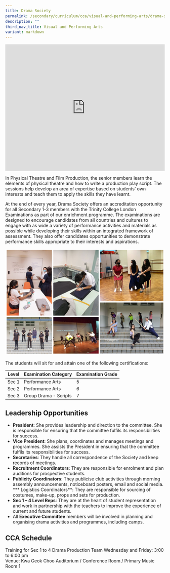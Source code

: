 ```yaml
---
title: Drama Society
permalink: /secondary/curriculum/cca/visual-and-performing-arts/drama-society/
description: ""
third_nav_title: Visual and Performing Arts
variant: markdown
---
```

<div style="width:100%; height:400px">
  <iframe class="ive_eobj_center" allowfullscreen="" frameborder="0" src="https://www.youtube.com/embed/F_Q-pdx1J_0" height="100%" width="100%">
  </iframe>
</div>


In Physical Theatre and Film Production, the senior members learn the elements of physical theatre and how to write a production play script. The sessions help develop an area of expertise based on students’ own interests and teach them to apply the skills they have learnt.

At the end of every year, Drama Society offers an accreditation opportunity for all Secondary 1-3 members with the Trinity College London Examinations as part of our enrichment programme. The examinations are designed to encourage candidates from all countries and cultures to engage with as wide a variety of performance activities and materials as possible while developing their skills within an integrated framework of assessment. They also offer candidates opportunities to demonstrate performance skills appropriate to their interests and aspirations.

![](/images/Sec_cca/drama2021.jpg)

The students will sit for and attain one of the following certifications:

| Level | Examination Category | Examination Grade |
| -------- | -------- | -------- |
| Sec 1     | Performance Arts     | 5     |
| Sec 2     | Performance Arts     | 6     |
| Sec 3     | Group Drama - Scripts     | 7     |

## Leadership Opportunities

* **President**: She provides leadership and direction to the committee. She is responsible for ensuring that the committee fulfils its responsibilities for success.
* **Vice President**: She plans, coordinates and manages meetings and programmes. She assists the President in ensuring that the committee fulfils its responsibilities for success.
* **Secretaries**: They handle all correspondence of the Society and keep records of meetings.
* **Recruitment Coordinators**: They are responsible for enrolment and plan auditions for prospective students.
* **Publicity Coordinators**: They publicise club activities through morning assembly announcements, noticeboard posters, email and social media.
*** Logistics Coordinators**: They are responsible for sourcing of costumes, make-up, props and sets for production.
* **Sec 1 – 4 Level Reps**: They are at the heart of student representation and work in partnership with the teachers to improve the experience of current and future students.
* All **Executive Committee** members will be involved in planning and organising drama activities and programmes, including camps.


## CCA Schedule
Training for Sec 1 to 4 Drama Production Team
Wednesday and Friday: 3:00 to 6:00 pm  
Venue: Kwa Geok Choo Auditorium / Conference Room / Primary Music Room 1